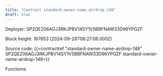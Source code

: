 ```yaml
---
title: "Contract standard-owner-name-airdrop-148"
draft: true
---
```

Deployer: SP2QEZ06AGJ3RKJPBV14SY1V5BBFNAW33D96YPGZF


 



Block height: 167653 (2024-09-28T08:27:06.000Z)

Source code: {{<contractref "standard-owner-name-airdrop-148" SP2QEZ06AGJ3RKJPBV14SY1V5BBFNAW33D96YPGZF standard-owner-name-airdrop-148>}}

Functions:


